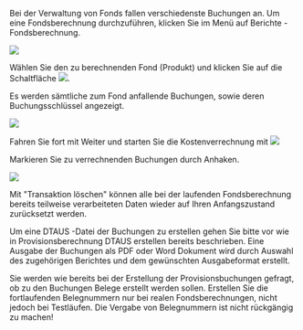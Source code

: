 
Bei der Verwaltung von Fonds fallen verschiedenste Buchungen an. Um eine Fondsberechnung durchzuführen, klicken Sie im Menü auf Berichte - Fondsberechnung.

![](http://xpecto.github.io/docs/img/img_047.png)

Wählen Sie den zu berechnenden Fond (Produkt) und klicken Sie auf die Schaltfläche ![](http://xpecto.github.io/docs/img/img_048.png).

Es werden sämtliche zum Fond anfallende Buchungen, sowie deren Buchungsschlüssel angezeigt.

![](http://xpecto.github.io/docs/img/img_049.png)

Fahren Sie fort mit Weiter und starten Sie die Kostenverrechnung mit ![](http://xpecto.github.io/docs/img/img_050.png)

Markieren Sie zu verrechnenden Buchungen durch Anhaken.

![](http://xpecto.github.io/docs/img/img_051.png)

Mit "Transaktion löschen" können alle bei der laufenden Fondsberechnung bereits teilweise verarbeiteten Daten wieder auf Ihren Anfangszustand zurücksetzt werden.

Um eine DTAUS -Datei der Buchungen zu erstellen gehen Sie bitte vor wie in Provisionsberechnung DTAUS erstellen bereits beschrieben. Eine Ausgabe der Buchungen als PDF oder Word Dokument wird durch Auswahl des zugehörigen Berichtes und dem gewünschten Ausgabeformat erstellt.

Sie werden wie bereits bei der Erstellung der Provisionsbuchungen gefragt, ob zu den Buchungen Belege erstellt werden sollen. Erstellen Sie die fortlaufenden Belegnummern nur bei realen Fondsberechnungen, nicht jedoch bei Testläufen. Die Vergabe von Belegnummern ist nicht rückgängig zu machen!


